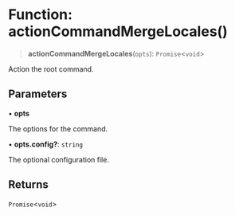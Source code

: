 # Function: actionCommandMergeLocales()

> **actionCommandMergeLocales**(`opts`): `Promise`\<`void`\>

Action the root command.

## Parameters

• **opts**

The options for the command.

• **opts.config?**: `string`

The optional configuration file.

## Returns

`Promise`\<`void`\>
